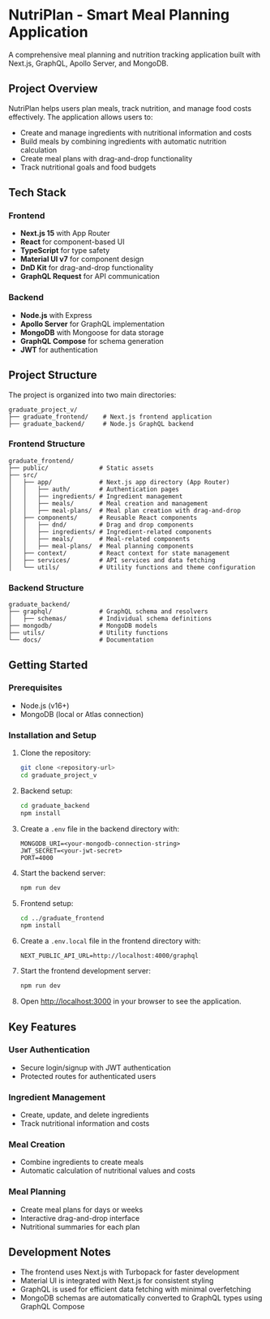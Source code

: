 # NutriPlan - Smart Meal Planning Application

A comprehensive meal planning and nutrition tracking application built with Next.js, GraphQL, Apollo Server, and MongoDB.

## Project Overview

NutriPlan helps users plan meals, track nutrition, and manage food costs effectively. The application allows users to:

- Create and manage ingredients with nutritional information and costs
- Build meals by combining ingredients with automatic nutrition calculation
- Create meal plans with drag-and-drop functionality
- Track nutritional goals and food budgets

## Tech Stack

### Frontend
- **Next.js 15** with App Router
- **React** for component-based UI
- **TypeScript** for type safety
- **Material UI v7** for component design
- **DnD Kit** for drag-and-drop functionality
- **GraphQL Request** for API communication

### Backend
- **Node.js** with Express
- **Apollo Server** for GraphQL implementation
- **MongoDB** with Mongoose for data storage
- **GraphQL Compose** for schema generation
- **JWT** for authentication

## Project Structure

The project is organized into two main directories:

```
graduate_project_v/
├── graduate_frontend/    # Next.js frontend application
├── graduate_backend/     # Node.js GraphQL backend
```

### Frontend Structure

```
graduate_frontend/
├── public/              # Static assets
├── src/
│   ├── app/             # Next.js app directory (App Router)
│   │   ├── auth/        # Authentication pages
│   │   ├── ingredients/ # Ingredient management
│   │   ├── meals/       # Meal creation and management
│   │   ├── meal-plans/  # Meal plan creation with drag-and-drop
│   ├── components/      # Reusable React components
│   │   ├── dnd/         # Drag and drop components
│   │   ├── ingredients/ # Ingredient-related components
│   │   ├── meals/       # Meal-related components
│   │   ├── meal-plans/  # Meal planning components
│   ├── context/         # React context for state management
│   ├── services/        # API services and data fetching
│   └── utils/           # Utility functions and theme configuration
```

### Backend Structure

```
graduate_backend/
├── graphql/             # GraphQL schema and resolvers
│   ├── schemas/         # Individual schema definitions
├── mongodb/             # MongoDB models
├── utils/               # Utility functions
└── docs/                # Documentation
```

## Getting Started

### Prerequisites

- Node.js (v16+)
- MongoDB (local or Atlas connection)

### Installation and Setup

1. Clone the repository:
   ```bash
   git clone <repository-url>
   cd graduate_project_v
   ```

2. Backend setup:
   ```bash
   cd graduate_backend
   npm install
   ```

3. Create a `.env` file in the backend directory with:
   ```
   MONGODB_URI=<your-mongodb-connection-string>
   JWT_SECRET=<your-jwt-secret>
   PORT=4000
   ```

4. Start the backend server:
   ```bash
   npm run dev
   ```

5. Frontend setup:
   ```bash
   cd ../graduate_frontend
   npm install
   ```

6. Create a `.env.local` file in the frontend directory with:
   ```
   NEXT_PUBLIC_API_URL=http://localhost:4000/graphql
   ```

7. Start the frontend development server:
   ```bash
   npm run dev
   ```

8. Open [http://localhost:3000](http://localhost:3000) in your browser to see the application.

## Key Features

### User Authentication
- Secure login/signup with JWT authentication
- Protected routes for authenticated users

### Ingredient Management
- Create, update, and delete ingredients
- Track nutritional information and costs

### Meal Creation
- Combine ingredients to create meals
- Automatic calculation of nutritional values and costs

### Meal Planning
- Create meal plans for days or weeks
- Interactive drag-and-drop interface
- Nutritional summaries for each plan

## Development Notes

- The frontend uses Next.js with Turbopack for faster development
- Material UI is integrated with Next.js for consistent styling
- GraphQL is used for efficient data fetching with minimal overfetching
- MongoDB schemas are automatically converted to GraphQL types using GraphQL Compose